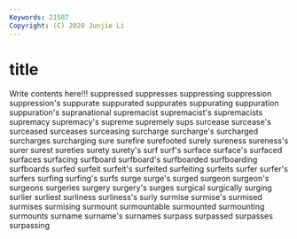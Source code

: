 ```yaml
---
Keywords: 21507
Copyright: (C) 2020 Junjie Li
---
```


# title

Write contents here!!!
suppressed 
suppresses 
suppressing 
suppression 
suppression's 
suppurate 
suppurated 
suppurates 
suppurating 
suppuration
suppuration's 
supranational 
supremacist 
supremacist's 
supremacists 
supremacy 
supremacy's 
supreme 
supremely 
sups
surcease 
surcease's 
surceased 
surceases 
surceasing 
surcharge 
surcharge's 
surcharged 
surcharges 
surcharging
sure 
surefire 
surefooted 
surely 
sureness 
sureness's 
surer 
surest 
sureties 
surety
surety's 
surf 
surf's 
surface 
surface's 
surfaced 
surfaces 
surfacing 
surfboard 
surfboard's
surfboarded 
surfboarding 
surfboards 
surfed 
surfeit 
surfeit's 
surfeited 
surfeiting 
surfeits 
surfer
surfer's 
surfers 
surfing 
surfing's 
surfs 
surge 
surge's 
surged 
surgeon 
surgeon's
surgeons 
surgeries 
surgery 
surgery's 
surges 
surgical 
surgically 
surging 
surlier 
surliest
surliness 
surliness's 
surly 
surmise 
surmise's 
surmised 
surmises 
surmising 
surmount 
surmountable
surmounted 
surmounting 
surmounts 
surname 
surname's 
surnames 
surpass 
surpassed 
surpasses 
surpassing
